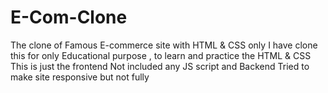 # E-Com-Clone
The clone of Famous E-commerce site with HTML &amp; CSS only
I have clone this for only Educational purpose , to learn and practice the HTML & CSS 
This is just the frontend
Not included any JS script and Backend 
Tried to make site responsive but not fully
